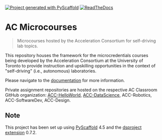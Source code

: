 [![Project generated with PyScaffold](https://img.shields.io/badge/-PyScaffold-005CA0?logo=pyscaffold)](https://pyscaffold.org/)
[![ReadTheDocs](https://readthedocs.org/projects/ac-microcourses/badge/?version=latest)](https://ac-microcourses.readthedocs.io)
<!-- These are examples of badges you might also want to add to your README. Update the URLs accordingly.
[![Built Status](https://api.cirrus-ci.com/github/<USER>/ac-microcourses.svg?branch=main)](https://cirrus-ci.com/github/<USER>/ac-microcourses)
[![Coveralls](https://img.shields.io/coveralls/github/<USER>/ac-microcourses/main.svg)](https://coveralls.io/r/<USER>/ac-microcourses)
[![PyPI-Server](https://img.shields.io/pypi/v/ac-microcourses.svg)](https://pypi.org/project/ac-microcourses/)
[![Conda-Forge](https://img.shields.io/conda/vn/conda-forge/ac-microcourses.svg)](https://anaconda.org/conda-forge/ac-microcourses)
[![Monthly Downloads](https://pepy.tech/badge/ac-microcourses/month)](https://pepy.tech/project/ac-microcourses)
[![Twitter](https://img.shields.io/twitter/url/http/shields.io.svg?style=social&label=Twitter)](https://twitter.com/ac-microcourses)
-->

# AC Microcourses

> Microcourses hosted by the Acceleration Consortium for self-driving lab topics.

This repository houses the framework for the microcredentials courses being developed by the Acceleration Consortium at the University of Toronto to provide instruction and upskilling opportunities in the context of "self-driving" (i.e., autonomous) laboratories.

Please navigate to the [documentation](https://ac-microcourses.readthedocs.io/) for more information.

Private assignment repositories are hosted on the respective AC Classroom GitHub organization: [ACC-HelloWorld](https://github.com/ACC-HelloWorld), [ACC-DataScience](https://github.com/ACC-DataScience), ACC-Robotics, ACC-SoftwareDev, ACC-Design.

## Note

This project has been set up using [PyScaffold] 4.5 and the [dsproject extension] 0.7.2.

[conda]: https://docs.conda.io/
[pre-commit]: https://pre-commit.com/
[Jupyter]: https://jupyter.org/
[nbstripout]: https://github.com/kynan/nbstripout
[Google style]: http://google.github.io/styleguide/pyguide.html#38-comments-and-docstrings
[PyScaffold]: https://pyscaffold.org/
[dsproject extension]: https://github.com/pyscaffold/pyscaffoldext-dsproject
